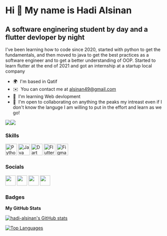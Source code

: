 Hi 👋 My name is Hadi Alsinan
=============================

A software enginering student by day and a flutter devloper by night
--------------------------------------------------------------------

I've been learning how to code since 2020, started with python to get the fundamentals, and then moved to java to get the best practices as a software engineer and to get a better understanding of OOP. Started to learn flutter at the end of 2021 and got an internship at a startup local company

* 🌍  I'm based in Qatif
* ✉️  You can contact me at [alsinan49@gmail.com](mailto:alsinan49@gmail.com)
* 🧠  I'm learning Web devlopment
* 🤝  I'm open to collaborating on anything the peaks my intreast even if I don't know the languge I am willing to put in the effort and learn as we go!

<a href="https://www.twitter.com/hadi_alsinan_" target="_blank" rel="noreferrer"><img
src="https://img.shields.io/twitter/follow/hadi_alsinan_?logo=twitter&style=for-the-badge&color=0891b2&labelColor=1c1917"
/></a><a href="https://www.github.com/hadi-alsinan" target="_blank" rel="noreferrer"><img
src="https://img.shields.io/github/followers/hadi-alsinan?logo=github&style=for-the-badge&color=0891b2&labelColor=1c1917" /></a>

### Skills

<p align="left">
<a href="https://www.python.org/" target="_blank" rel="noreferrer"><img src="https://raw.githubusercontent.com/danielcranney/readme-generator/main/public/icons/skills/python-colored.svg" width="36" height="36" alt="Python" /></a>
<a href="https://www.oracle.com/java/" target="_blank" rel="noreferrer"><img src="https://raw.githubusercontent.com/danielcranney/readme-generator/main/public/icons/skills/java-colored.svg" width="36" height="36" alt="Java" /></a>
<a href="https://dart.dev/" target="_blank" rel="noreferrer"><img src="https://raw.githubusercontent.com/danielcranney/readme-generator/main/public/icons/skills/dart-colored.svg" width="36" height="36" alt="Dart" /></a>
<a href="https://flutter.dev/" target="_blank" rel="noreferrer"><img src="https://raw.githubusercontent.com/danielcranney/readme-generator/main/public/icons/skills/flutter-colored.svg" width="36" height="36" alt="Flutter" /></a>
<a href="https://www.figma.com/" target="_blank" rel="noreferrer"><img src="https://raw.githubusercontent.com/danielcranney/readme-generator/main/public/icons/skills/figma-colored.svg" width="36" height="36" alt="Figma" /></a>
</p>


### Socials

<p align="left"> <a href="https://discord.com/users/theswe#6969" target="_blank" rel="noreferrer"><img src="https://raw.githubusercontent.com/danielcranney/readme-generator/main/public/icons/socials/discord.svg" width="32" height="32" /></a> <a href="https://www.github.com/hadi-alsinan" target="_blank" rel="noreferrer"><img src="https://raw.githubusercontent.com/danielcranney/readme-generator/main/public/icons/socials/github-dark.svg" width="32" height="32" /></a> <a href="https://www.linkedin.com/in/hadi-alsinan-1b655b211" target="_blank" rel="noreferrer"><img src="https://raw.githubusercontent.com/danielcranney/readme-generator/main/public/icons/socials/linkedin.svg" width="32" height="32" /></a> <a href="https://www.twitter.com/hadi_alsinan_" target="_blank" rel="noreferrer"><img src="https://raw.githubusercontent.com/danielcranney/readme-generator/main/public/icons/socials/twitter.svg" width="32" height="32" /></a></p>

### Badges

<b>My GitHub Stats</b>

<a href="http://www.github.com/hadi-alsinan"><img src="https://github-readme-stats.vercel.app/api?username=hadi-alsinan&show_icons=true&hide=&count_private=true&title_color=0891b2&text_color=ffffff&icon_color=0891b2&bg_color=1c1917&hide_border=true&show_icons=true" alt="hadi-alsinan's GitHub stats" /></a>

<a href="https://github.com/hadi-alsinan" align="left"><img src="https://github-readme-stats.vercel.app/api/top-langs/?username=hadi-alsinan&langs_count=10&title_color=0891b2&text_color=ffffff&icon_color=0891b2&bg_color=1c1917&hide_border=true&locale=en&custom_title=Top%20%Languages" alt="Top Languages" /></a>
